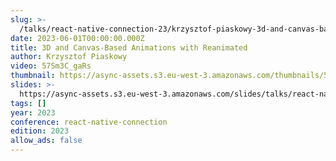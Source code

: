 ```yaml
---
slug: >-
  /talks/react-native-connection-23/krzysztof-piaskowy-3d-and-canvas-based-animations-with-reanimated
date: 2023-06-01T00:00:00.000Z
title: 3D and Canvas-Based Animations with Reanimated
author: Krzysztof Piaskowy
video: 57Sm3C_gaRs
thumbnail: https://async-assets.s3.eu-west-3.amazonaws.com/thumbnails/57Sm3C_gaRs.jpg
slides: >-
  https://async-assets.s3.eu-west-3.amazonaws.com/slides/talks/react-native-connection-23/krzysztof-piaskowy-3d-and-canvas-based-animations-with-reanimated/slides.pdf
tags: []
year: 2023
conference: react-native-connection
edition: 2023
allow_ads: false
---
```

